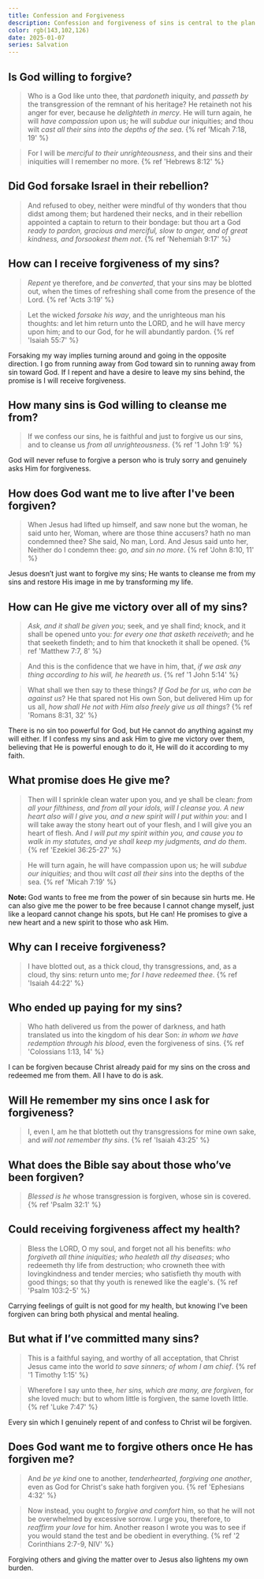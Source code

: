 ```yaml
---
title: Confession and Forgiveness
description: Confession and forgiveness of sins is central to the plan of salvation. Have you experienced it?
color: rgb(143,102,126)
date: 2025-01-07
series: Salvation
---
```


## Is God willing to forgive?

> Who is a God like unto thee, that *pardoneth* iniquity, and *passeth by* the transgression of the remnant of his heritage? He retaineth not his anger for ever, because he *delighteth in mercy*. He will turn again, he will *have compassion* upon us; he will *subdue* our iniquities; and thou wilt *cast all their sins into the depths of the sea*. 
{% ref 'Micah 7:18, 19' %}

> For I will be *merciful to their unrighteousness*, and their sins and their iniquities will I remember no more. 
{% ref 'Hebrews 8:12' %}

## Did God forsake Israel in their rebellion?

> And refused to obey, neither were mindful of thy wonders that thou didst among them; but hardened their necks, and in their rebellion appointed a captain to return to their bondage: but thou art a God *ready to pardon, gracious and merciful, slow to anger, and of great kindness, and forsookest them not*. 
{% ref 'Nehemiah 9:17' %}

## How can I receive forgiveness of my sins?

> *Repent* ye therefore, and *be converted*, that your sins may be blotted out, when the times of refreshing shall come from the presence of the Lord. 
{% ref 'Acts 3:19' %}

> Let the wicked *forsake his way*, and the unrighteous man his thoughts: and let him return unto the LORD, and he will have mercy upon him; and to our God, for he will abundantly pardon. 
{% ref 'Isaiah 55:7' %}

Forsaking my way implies turning around and going in the opposite direction. I go from running away from God toward sin to running away from sin toward God. If I repent and have a desire to leave my sins behind, the promise is I will receive forgiveness.

## How many sins is God willing to cleanse me from?

> If we confess our sins, he is faithful and just to forgive us our sins, and to cleanse us *from all unrighteousness*. 
{% ref '1 John 1:9' %}

God will never refuse to forgive a person who is truly sorry and genuinely asks Him for forgiveness.

## How does God want me to live after I've been forgiven?

> When Jesus had lifted up himself, and saw none but the woman, he said unto her, Woman, where are those thine accusers? hath no man condemned thee? She said, No man, Lord. And Jesus said unto her, Neither do I condemn thee: *go, and sin no more*. 
{% ref 'John 8:10, 11' %}

Jesus doesn’t just want to forgive my sins; He wants to cleanse me from my sins and restore His image in me by transforming my life.

## How can He give me victory over all of my sins?

> *Ask, and it shall be given you*; seek, and ye shall find; knock, and it shall be opened unto you: *for every one that asketh receiveth*; and he that seeketh findeth; and to him that knocketh it shall be opened. 
{% ref 'Matthew 7:7, 8' %}

> And this is the confidence that we have in him, that, *if we ask any thing according to his will, he heareth us*. 
{% ref '1 John 5:14' %}

> What shall we then say to these things? *If God be for us, who can be against us*? He that spared not His own Son, but delivered Him up for us all, *how shall He not with Him also freely give us all things*? 
{% ref 'Romans 8:31, 32' %}

There is no sin too powerful for God, but He cannot do anything against my will either. If I confess my sins and ask Him to give me victory over them, believing that He is powerful enough to do it, He will do it according to my faith.

## What promise does He give me?

> Then will I sprinkle clean water upon you, and ye shall be clean: *from all your filthiness, and from all your idols, will I cleanse you. A new heart also will I give you, and a new spirit will I put within you*: and I will take away the stony heart out of your flesh, and I will give you an heart of flesh. And *I will put my spirit within you, and cause you to walk in my statutes, and ye shall keep my judgments, and do them*. 
{% ref 'Ezekiel 36:25-27' %}

> He will turn again, he will have compassion upon us; he will *subdue our iniquities*; and thou wilt *cast all their sins* into the depths of the sea. 
{% ref 'Micah 7:19' %}

<b>Note: </b> God wants to free me from the power of sin because sin hurts me. He can also give me the power to be free because I cannot change myself, just like a leopard cannot change his spots, but He can! He promises to give a new heart and a new spirit to those who ask Him.

## Why can I receive forgiveness?

> I have blotted out, as a thick cloud, thy transgressions, and, as a cloud, thy sins: return unto me; *for I have redeemed thee*. 
{% ref 'Isaiah 44:22' %}

## Who ended up paying for my sins?

>   Who hath delivered us from the power of darkness, and hath translated us into the kingdom of his dear Son: *in whom we have redemption through his blood*, even the forgiveness of sins. 
{% ref 'Colossians 1:13, 14' %}

I can be forgiven because Christ already paid for my sins on the cross and redeemed me from them. All I have to do is ask.

## Will He remember my sins once I ask for forgiveness?

> I, even I, am he that blotteth out thy transgressions for mine own sake, and *will not remember thy sins*. 
{% ref 'Isaiah 43:25' %}

## What does the Bible say about those who’ve been forgiven?

> *Blessed is he* whose transgression is forgiven, whose sin is covered. 
{% ref 'Psalm 32:1' %}

## Could receiving forgiveness affect my health?

> Bless the LORD, O my soul, and forget not all his benefits: *who forgiveth all thine iniquities; who healeth all thy diseases*; who redeemeth thy life from destruction; who crowneth thee with lovingkindness and tender mercies; who satisfieth thy mouth with good things; so that thy youth is renewed like the eagle's. 
{% ref 'Psalm 103:2-5' %}

Carrying feelings of guilt is not good for my health, but knowing I’ve been forgiven can bring both physical and mental healing.

## But what if I’ve committed many sins?

> This is a faithful saying, and worthy of all acceptation, that Christ Jesus came into the world *to save sinners; of whom I am chief*. 
{% ref '1 Timothy 1:15' %}

> Wherefore I say unto thee, *her sins, which are many, are forgiven*, for she loved much: but to whom little is forgiven, the same loveth little. 
{% ref 'Luke 7:47' %}

Every sin which I genuinely repent of and confess to Christ wil be forgiven.

## Does God want me to forgive others once He has forgiven me?

> And *be ye kind* one to another, *tenderhearted, forgiving one another*, even as God for Christ's sake hath forgiven you. 
{% ref 'Ephesians 4:32' %}

> Now instead, you ought to *forgive and comfort* him, so that he will not be overwhelmed by excessive sorrow. I urge you, therefore, to *reaffirm your love* for him. Another reason I wrote you was to see if you would stand the test and be obedient in everything. 
{% ref '2 Corinthians 2:7-9, NIV' %}

Forgiving others and giving the matter over to Jesus also lightens my own burden.